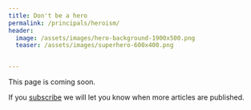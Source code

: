 ```yaml
---
title: Don't be a hero
permalink: /principals/heroism/
header:
  image: /assets/images/hero-background-1900x500.png
  teaser: /assets/images/superhero-600x400.png


---
```

This page is coming soon.

If you [subscribe](/subscribe/) we will let you know when more articles are published.
